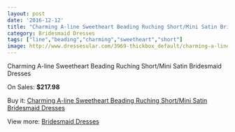 ```yaml
---
layout: post
date: '2016-12-12'
title: "Charming A-line Sweetheart Beading Ruching Short/Mini Satin Bridesmaid Dresses"
category: Bridesmaid Dresses
tags: ["line","beading","charming","sweetheart","short"]
image: http://www.dressesular.com/3969-thickbox_default/charming-a-line-sweetheart-beading-ruching-short-mini-satin-bridesmaid-dresses.jpg
---
```

Charming A-line Sweetheart Beading Ruching Short/Mini Satin Bridesmaid Dresses

On Sales: **$217.98**
<a href="https://www.dressesular.com/bridesmaid-dresses/1672-charming-a-line-sweetheart-beading-ruching-short-mini-satin-bridesmaid-dresses.html"><amp-img layout="responsive" width="600" height="600" src="//www.dressesular.com/3969-thickbox_default/charming-a-line-sweetheart-beading-ruching-short-mini-satin-bridesmaid-dresses.jpg" alt="Charming A-line Sweetheart Beading Ruching Short/Mini Satin Bridesmaid Dresses 0" /></a>

Buy it: [Charming A-line Sweetheart Beading Ruching Short/Mini Satin Bridesmaid Dresses](https://www.dressesular.com/bridesmaid-dresses/1672-charming-a-line-sweetheart-beading-ruching-short-mini-satin-bridesmaid-dresses.html "Charming A-line Sweetheart Beading Ruching Short/Mini Satin Bridesmaid Dresses")

View more: [Bridesmaid Dresses](https://www.dressesular.com/4-bridesmaid-dresses "Bridesmaid Dresses")